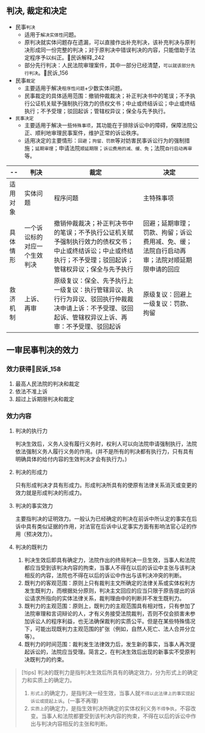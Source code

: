 
## 判决, 裁定和决定

- 民事`判决`
    - 适用于`解决实体性`问题。
    - 原判决就实体问题存在遗漏，可以直接作出补充判决，该补充判决与原判决形成同一份完整的判决；对于原判决中错误判决的内容，只能借助于法定程序予以纠正。🚪民诉解释_242
    - 部分先行判决：人民法院审理案件，其中一部分已经清楚，`可以就该部分先行判决`。🚪民诉_156
- 民事`裁定`
    - 主要适用于解决`程序性问题`+少数实体问题。
    - 民事裁定的具体适用范围：撤销仲裁裁决；补正判决书中的笔误；不予执行公证机关赋予强制执行效力的债权文书；中止或终结诉讼；中止或终结执行；不予受理；驳回起诉；管辖权异议；保全与先予执行。
- `民事决定`
    - 主要适用于解决一些`特殊事项`，其功能在于排除诉讼中的障碍，保障法院公正、顺利地审理民事案件，维护正常的诉讼秩序。
    - 适用决定的主要情形：`回避`；`拘留、罚款`等对妨害民事诉讼行为的强制措施；`延期审理`；申请法院`顺延期限`；`诉讼费用的减、缓、免`；法院`自行启动再审`等。


--|判决|裁定|决定
--|--|--|--
适用对象|实体问题|程序问题|主特殊事项
具体情形|一个诉讼标的对应一个生效判决|撤销仲裁裁决；补正判决书中的笔误；不予执行公证机关赋予强制执行效力的债权文书；中止或终结诉讼；中止或终结执行；不予受理；驳回起诉；管辖权异议；保全与先予执行|回避；延期审理；罚款、拘留；诉讼费用减、免、缓；法院自行启动再审；法院对顺延期限申请的回应
救济机制|上诉、再审|原级复议：保全、先予执行上一级复议：执行管辖异议、执行行为异议、驳回执行仲裁裁决申请上诉：不予受理、驳回起诉、管辖权异议上诉、再审：不予受理、驳回起诉|原级复议：回避上一级复议：罚款、拘留



## 一审民事判决的效力

### 效力获得🚪民诉_158
1. 最高人民法院的判决和裁定
2. 依法不准上诉
3. 超过上诉期限判决和裁定


### 效力内容


1. 判决的执行力

    判决生效后，义务人没有履行义务时，权利人可以向法院申请强制执行，法院依法强制义务人履行义务的作用。(并不是所有的判决都有执行力，只有具有明确具体的给付内容的生效判决才会有执行力。)

2. 判决的形成力

    只有形成判决才具有形成力。形成判决所具有的使原有法律关系消灭或变更的效力就是形成判决的形成力。

3. 判决的事实效力

    主要指判决的证明效力。一般认为已经确定的判决在前诉中所认定的事实在后诉中具有类似证据的作用，对法官在后诉中认定事实方面有影响法官心证的作用（预决效力）。

4. 判决的既判力

    1. 判决生效后即具有确定力，法院作出的终局判决一旦生效，当事人和法院都应当受到该判决内容的拘束，当事人不得在以后的诉讼中主张与该判决相反的内容，法院也不得在以后的诉讼中作出与该判决冲突的判断。
    2. 既判力的客观范围：原则上只有裁判主文所确定的法律关系或实体权利方发生既判力，而根据处分原则，判决主文回应的应当只限于原告提出的诉讼请求所指向的实体法律关系，裁判理由中的判断并不发生既判力。
    3. 既判力的主观范围：原则上，既判力的主观范围具有相对性，只有参加了法院审理和言词辩论的人，才有义务接受法院裁判，否则不仅会损害未参加诉讼人的程序利益，也无法确保裁判的实质公平。但是在某些特殊情况下，可能出现既判力主观范围的扩张（例如，自然人死亡、法人合并分立等）。
    4. 既判力的时间范围：裁判发生法律效力后，发生新的事实，当事人再次提起诉讼的，法院应当受理。简言之，在判决生效后出现的新事实不受原判决既判力的约束。

> [!tips]
> 判决的既判力是指判决生效后所具有的确定效力，分为形式上的确定力和实质上的确定力。
> 1. `形式上`的确定力，是指判决一经生效，当事人就`不得以此法律上的事实提起诉讼或提起上诉`。(一事不再理)
> 2. `实质上`的确定力，是指生效判决所确定的实体权利义务`不得争执`，不容改变。当事人和法院都要受到该判决内容的拘束，不得在以后的诉讼中作出与判决内容相反的主张和判断。
